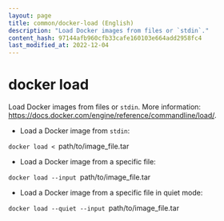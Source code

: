 ```yaml
---
layout: page
title: common/docker-load (English)
description: "Load Docker images from files or `stdin`."
content_hash: 97144afb960cfb33cafe160103e664add2958fc4
last_modified_at: 2022-12-04
---
```

# docker load

Load Docker images from files or `stdin`.
More information: <https://docs.docker.com/engine/reference/commandline/load/>.

- Load a Docker image from `stdin`:

`docker load < `<span class="tldr-var badge badge-pill bg-dark-lm bg-white-dm text-white-lm text-dark-dm font-weight-bold">path/to/image_file.tar</span>

- Load a Docker image from a specific file:

`docker load --input `<span class="tldr-var badge badge-pill bg-dark-lm bg-white-dm text-white-lm text-dark-dm font-weight-bold">path/to/image_file.tar</span>

- Load a Docker image from a specific file in quiet mode:

`docker load --quiet --input `<span class="tldr-var badge badge-pill bg-dark-lm bg-white-dm text-white-lm text-dark-dm font-weight-bold">path/to/image_file.tar</span>
